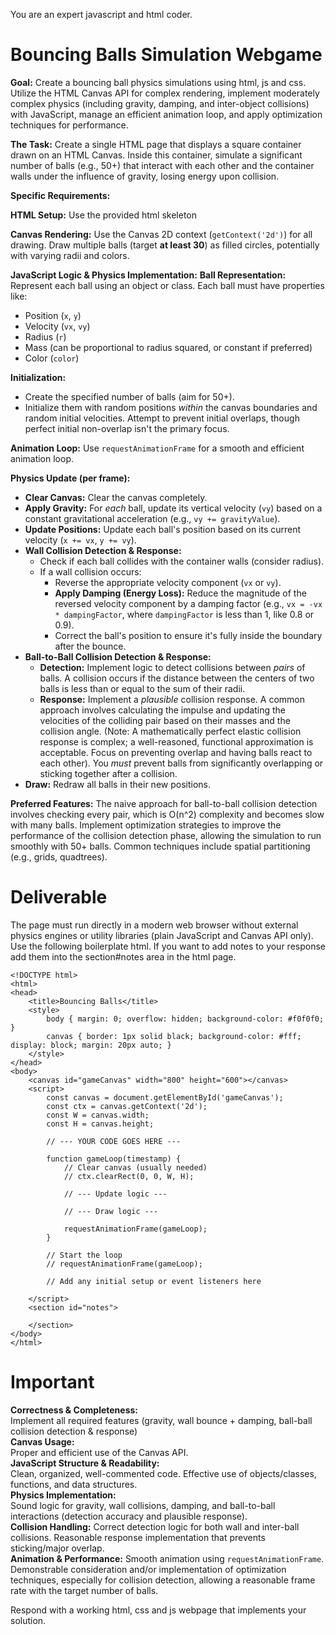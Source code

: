 You are an expert javascript and html coder.

# Bouncing Balls Simulation Webgame

**Goal:**
Create a bouncing ball physics simulations using html, js and css. Utilize the HTML Canvas API for complex rendering, implement moderately complex physics (including gravity, damping, and inter-object collisions) with JavaScript, manage an efficient animation loop, and apply optimization techniques for performance.

**The Task:**
Create a single HTML page that displays a square container drawn on an HTML Canvas. Inside this container, simulate a significant number of balls (e.g., 50+) that interact with each other and the container walls under the influence of gravity, losing energy upon collision.

**Specific Requirements:**

**HTML Setup:**
Use the provided html skeleton

**Canvas Rendering:**
Use the Canvas 2D context (`getContext('2d')`) for all drawing.
Draw multiple balls (target **at least 30**) as filled circles, potentially with varying radii and colors.

**JavaScript Logic & Physics Implementation:**
**Ball Representation:** 
Represent each ball using an object or class. Each ball must have properties like:
*   Position (`x`, `y`)
*   Velocity (`vx`, `vy`)
*   Radius (`r`)
*   Mass (can be proportional to radius squared, or constant if preferred)
*   Color (`color`)

**Initialization:**
*   Create the specified number of balls (aim for 50+).
*   Initialize them with random positions *within* the canvas boundaries and random initial velocities. Attempt to prevent initial overlaps, though perfect initial non-overlap isn't the primary focus.

**Animation Loop:** 
Use `requestAnimationFrame` for a smooth and efficient animation loop.

**Physics Update (per frame):**
*   **Clear Canvas:** Clear the canvas completely.
*   **Apply Gravity:** For *each* ball, update its vertical velocity (`vy`) based on a constant gravitational acceleration (e.g., `vy += gravityValue`).
*   **Update Positions:** Update each ball's position based on its current velocity (`x += vx`, `y += vy`).
*   **Wall Collision Detection & Response:**
    *   Check if each ball collides with the container walls (consider radius).
    *   If a wall collision occurs:
        *   Reverse the appropriate velocity component (`vx` or `vy`).
        *   **Apply Damping (Energy Loss):** Reduce the magnitude of the reversed velocity component by a damping factor (e.g., `vx = -vx * dampingFactor`, where `dampingFactor` is less than 1, like 0.8 or 0.9).
        *   Correct the ball's position to ensure it's fully inside the boundary after the bounce.
*   **Ball-to-Ball Collision Detection & Response:**
    *   **Detection:** Implement logic to detect collisions between *pairs* of balls. A collision occurs if the distance between the centers of two balls is less than or equal to the sum of their radii.
    *   **Response:** Implement a *plausible* collision response. A common approach involves calculating the impulse and updating the velocities of the colliding pair based on their masses and the collision angle. (Note: A mathematically perfect elastic collision response is complex; a well-reasoned, functional approximation is acceptable. Focus on preventing overlap and having balls react to each other). You *must* prevent balls from significantly overlapping or sticking together after a collision.
*   **Draw:** Redraw all balls in their new positions.

**Preferred Features:**
The naive approach for ball-to-ball collision detection involves checking every pair, which is O(n^2) complexity and becomes slow with many balls. Implement optimization strategies to improve the performance of the collision detection phase, allowing the simulation to run smoothly with 50+ balls. Common techniques include spatial partitioning (e.g., grids, quadtrees).

# Deliverable
The page must run directly in a modern web browser without external physics engines or utility libraries (plain JavaScript and Canvas API only).
Use the following boilerplate html. If you want to add notes to your response add them into the section#notes area in the html page.

```
<!DOCTYPE html>
<html>
<head>
    <title>Bouncing Balls</title>
    <style>
        body { margin: 0; overflow: hidden; background-color: #f0f0f0; }
        canvas { border: 1px solid black; background-color: #fff; display: block; margin: 20px auto; }
    </style>
</head>
<body>
    <canvas id="gameCanvas" width="800" height="600"></canvas>
    <script>
        const canvas = document.getElementById('gameCanvas');
        const ctx = canvas.getContext('2d');
        const W = canvas.width;
        const H = canvas.height;

        // --- YOUR CODE GOES HERE ---

        function gameLoop(timestamp) {
            // Clear canvas (usually needed)
            // ctx.clearRect(0, 0, W, H);

            // --- Update logic ---

            // --- Draw logic ---

            requestAnimationFrame(gameLoop);
        }

        // Start the loop
        // requestAnimationFrame(gameLoop);

        // Add any initial setup or event listeners here

    </script>
    <section id="notes">
    
    </section>
</body>
</html>
```

# Important

**Correctness & Completeness:**  
Implement all required features (gravity, wall bounce + damping, ball-ball collision detection & response)  
**Canvas Usage:**  
Proper and efficient use of the Canvas API.  
**JavaScript Structure & Readability:**  
Clean, organized, well-commented code. Effective use of objects/classes, functions, and data structures.  
**Physics Implementation:**   
Sound logic for gravity, wall collisions, damping, and ball-to-ball interactions (detection accuracy and plausible response).  
**Collision Handling:** 
Correct detection logic for both wall and inter-ball collisions. Reasonable response implementation that prevents sticking/major overlap.  
**Animation & Performance:** 
Smooth animation using `requestAnimationFrame`. Demonstrable consideration and/or implementation of optimization techniques, especially for collision detection, allowing a reasonable frame rate with the target number of balls.

Respond with a working html, css and js webpage that implements your solution.